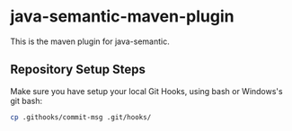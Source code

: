 # java-semantic-maven-plugin
This is the maven plugin for java-semantic.

## Repository Setup Steps

Make sure you have setup your local Git Hooks, using bash or Windows's git bash:

```sh
cp .githooks/commit-msg .git/hooks/
```